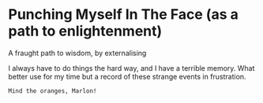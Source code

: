 # Punching Myself In The Face \(as a path to enlightenment\)

A fraught path to wisdom, by externalising 

I always have to do things the hard way, and I have a terrible memory. What better use for my time but a record of these strange events in frustration.

```
Mind the oranges, Marlon!
```



